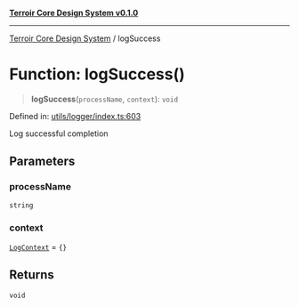[**Terroir Core Design System v0.1.0**](../README.md)

***

[Terroir Core Design System](../globals.md) / logSuccess

# Function: logSuccess()

> **logSuccess**(`processName`, `context`): `void`

Defined in: [utils/logger/index.ts:603](https://github.com/terroir-ds/core/blob/a3f3cd156fc544ddf3040641fcdb94420bfa9e60/lib/utils/logger/index.ts#L603)

Log successful completion

## Parameters

### processName

`string`

### context

[`LogContext`](../interfaces/LogContext.md) = `{}`

## Returns

`void`
